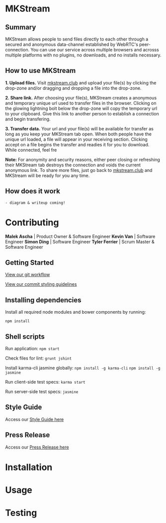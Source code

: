 # MKStream

## Summary
MKStream allows people to send files directly to each other through a secured and anonymous data-channel established by WebRTC's peer-connection. You can use our service across multiple browsers and acrosss multiple platforms with no plugins, no downloads, and no installs necessary.

## How to use MKStream
**1. Upload files.** Visit [mkstream.club](https://www.mkstream.club/) and upload your file(s) by clicking the drop-zone and/or dragging and dropping a file into the drop-zone.

**2. Share link.** After choosing your file(s), MKStream creates a anonymous and temporary unique url used to transfer files in the browser. Clicking on the glowing lightning bolt below the drop-zone will copy the temporary url to your clipboard. Give this link to another person to establish a connection and begin transfering.

**3. Transfer data.** Your url and your file(s) will be available for transfer as long as you keep your MKStream tab open. When both people have the unique url loaded, a file will appear in your receiving section. Clicking accept on a file begins the transfer and readies it for you to download. While connected, feel fre

**Note:** For anonymity and security reasons, either peer closing or refreshing their MKStream tab destroys the connection and voids the current anonymous link. To share more files, just go back to [mkstream.club](https://www.mkstream.club/) and MKStream will be ready for you any time.

## How does it work
	- diagram & writeup coming!

# Contributing
**Malek Ascha** | Product Owner & Software Engineer
**Kevin Van** | Software Engineer
**Simon Ding** | Software Engineer
**Tyler Ferrier** | Scrum Master & Software Engineer

## Getting Started
[View our git workflow](https://github.com/MAKE-SITY/MKSTream/wiki/Git-Workflow)

[View our commit styling guidelines](https://github.com/MAKE-SITY/MKSTream/wiki/Commit-Styling)

## Installing dependencies
Install all required node modules and bower components by running:

`npm install`

## Shell scripts
Run application:
`npm start`

Check files for lint:
`grunt jshint`

Install karma-cli jasmine globally:
`npm install -g karma-cli`
`npm install -g jasmine`

Run client-side test specs:
`karma start`

Run server-side test specs:
`jasmine`

## Style Guide
Access our [Style Guide here](https://github.com/MKSTeam/thesis/wiki/Style-Guide)

## Press Release
Access our [Press Release here](https://github.com/MKSTeam/thesis/wiki/Press-Release)

# Installation

# Usage

# Testing














